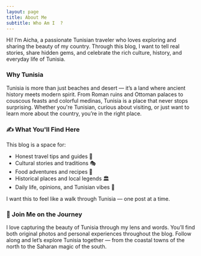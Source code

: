 ```yaml
---
layout: page
title: About Me
subtitle: Who Am I  ?
---
```


Hi! I’m Aicha, a passionate Tunisian traveler who loves exploring and sharing the beauty of my country. Through this blog, I want to tell real stories, share hidden gems, and celebrate the rich culture, history, and everyday life of Tunisia.


### Why Tunisia
Tunisia is more than just beaches and desert — it’s a land where ancient history meets modern spirit. From Roman ruins and Ottoman palaces to couscous feasts and colorful medinas, Tunisia is a place that never stops surprising. Whether you're Tunisian, curious about visiting, or just want to learn more about the country, you’re in the right place.


### ✍️ What You'll Find Here

This blog is a space for:
   - Honest travel tips and guides 🧳
   - Cultural stories and traditions 🎭
   - Food adventures and recipes 🍲
   - Historical places and local legends 🏛
   - Daily life, opinions, and Tunisian vibes 💬

I want this to feel like a walk through Tunisia — one post at a time.


### 📸 Join Me on the Journey
I love capturing the beauty of Tunisia through my lens and words. You’ll find both original photos and personal experiences throughout the blog. Follow along and let’s explore Tunisia together — from the coastal towns of the north to the Saharan magic of the south.